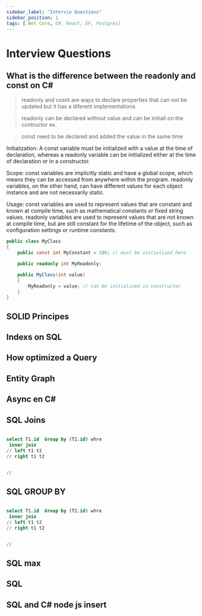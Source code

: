 ```yaml
---
sidebar_label: "Intervie Questions"
sidebar_position: 1
tags: [.Net Core, C#, React, EF, Postgres]
---
```

# Interview Questions
## What is the difference between the readonly and const on C#

> readonly and cosnt are ways to declare properties that can not be updated but it has a diferent implementations.

> readonly can be declared without value and can be initiali on the contructor ex.

> const need to be declared and added the value in the same time

Initialization: A const variable must be initialized with a value at the time of declaration, whereas a readonly variable can be initialized either at the time of declaration or in a constructor.

Scope: const variables are implicitly static and have a global scope, which means they can be accessed from anywhere within the program. readonly variables, on the other hand, can have different values for each object instance and are not necessarily static.

Usage: const variables are used to represent values that are constant and known at compile time, such as mathematical constants or fixed string values. readonly variables are used to represent values that are not known at compile time, but are still constant for the lifetime of the object, such as configuration settings or runtime constants.

```csharp
public class MyClass
{
    public const int MyConstant = 100; // must be initialized here

    public readonly int MyReadonly;

    public MyClass(int value)
    {
        MyReadonly = value; // can be initialized in constructor
    }
}

```
## SOLID Principes

## Indexs on SQL 

## How optimized a Query 

## Entity Graph
## Async en C#


## SQL Joins
```sql

select T1.id  Group by (T2.id) whre
 inner join
// left t1 t2
// right t1 t2


//
```

## SQL GROUP BY
```sql

select T1.id  Group by (T2.id) whre
 inner join
// left t1 t2
// right t1 t2


//
```
## SQL max
## SQL 
## SQL and C# node js insert

